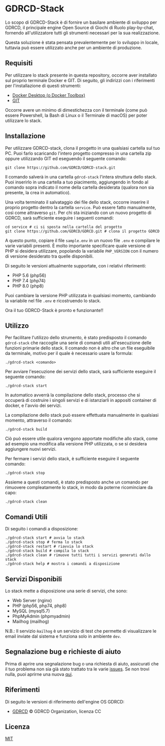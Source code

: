 # GDRCD-Stack

Lo scopo di GDRCD-Stack è di fornire un basilare ambiente di sviluppo per GDRCD, il principale engine Open Source di Giochi di Ruolo play-by-chat,
fornendo all'utilizzatore tutti gli strumenti necessari per la sua realizzazione.

Questa soluzione è stata pensata prevalentemente per lo sviluppo in locale, tuttavia può essere utilizzato anche per un ambiente di produzione.

## Requisiti

Per utilizzare lo stack presente in questa repository, occorre aver installato sul proprio terminale Docker e GIT.
Di seguito, gli indirizzi con i riferimenti per l'installazione di questi strumenti:

- [Docker Desktop (o Docker Toolbox)](https://www.docker.com/products/docker-desktop)
- [GIT](https://git-scm.com/downloads)

Occorre avere un minimo di dimestichezza con il terminale (come può essere Powershell, la Bash di Linux o il Terminale di macOS) per poter utilizzare lo stack.

## Installazione

Per utilizzare GDRCD-stack, clona il progetto in una qualsiasi cartella sul tuo PC. Puoi farlo scaricando l'intero progetto compresso in una cartella zip oppure utilizzando GIT ed eseguendo il seguente comando:

```shell
git clone https://github.com/GDRCD/GDRCD-stack.git
```

Il comando salverà in una cartella `gdrcd-stack` l'intera struttura dello stack. Puoi inserirlo in una cartella a tuo piacimento, aggiungendo in fondo al comando sopra indicato il nome della cartella desiderata (qualora non sia presente, la crea in automatico).

Una volta terminato il salvataggio dei file dello stack, occorre inserire il proprio progetto dentro la cartella `service`. Può essere fatto manualmente, così come attraverso `git`.
Per chi sta iniziando con un nuovo progetto di GDRCD, sarà sufficiente eseguire i seguenti comandi: 

```shell
cd service # ci si sposta nella cartella del progetto
git clone https://github.com/GDRCD/GDRCD.git # clona il progetto GDRCD
```

A questo punto, copiare il file `sample.env` in un nuovo file `.env` e compilare le varie variabili presenti.
È molto importante specificare quale versione di PHP si desidera utilizzare, popolando la variabile `PHP_VERSION` con il numero di versione desiderato tra quelle disponibili.

Di seguito le versioni attualmente supportate, con i relativi riferimenti: 
- PHP 5.6 (php56)
- PHP 7.4 (php74)
- PHP 8.0 (php8)

Puoi cambiare la versione PHP utilizzata in qualsiasi momento, cambiando la variabile nel file `.env`  e ricostruendo lo stack.

Ora il tuo GDRCD-Stack è pronto e funzionante!!

## Utilizzo

Per facilitare l'utilizzo dello strumento, è stato predisposto il comando `gdrcd-stack` che raccoglie una serie di comandi utili all'esecuzione delle funzioni primarie dello stack.
Il comando non è altro che un file eseguibile da terminale, motivo per il quale è necessario usare la formula: 

```shell
./gdrcd-stack <comando>
```

Per avviare l'esecuzione dei servizi dello stack, sarà sufficiente eseguire il seguente comando:

```shell
./gdrcd-stack start
```

In automatico avverrà la compilazione dello stack, processo che si occuperà di costruire i singoli servizi e di istanziarli in appositi container di docker, e l'avvio dei servizi.

La compilazione dello stack può essere effettuata manualmente in qualsiasi momento, attraverso il comando:

```shell
./gdrcd-stack build
```

Ciò può essere utile qualora vengono apportate modifiche allo stack, come ad esempio una modifica alla versione PHP utilizzata, o se si desidera aggiungere nuovi servizi.

Per fermare i servizi dello stack, è sufficiente eseguire il seguente comando:

```shell
./gdrcd-stack stop
```

Assieme a questi comandi, è stato predisposto anche un comando per rimuovere compleatamente lo stack, in modo da poterne ricominciare da capo:

```shell
./gdrcd-stack clean
```

## Comandi Utili 

Di seguito i comandi a disposizione:

```shell
./gdrcd-stack start # avvia lo stack
./gdrcd-stack stop # ferma lo stack
./gdrcd-stack restart # riavvia lo stack
./gdrcd-stack build # compila lo stack
./gdrcd-stack clean # rimuove tutti tutti i servizi generati dallo stack
./gdrcd-stack help # mostra i comandi a disposizione
```

## Servizi Disponibili

Lo stack mette a disposizione una serie di servizi, che sono:
- Web Server (nginx)
- PHP (php56, php74, php8)
- MySQL (mysql5.7)
- PhpMyAdmin (phpmyadmin)
- Mailhog (mailhog)

N.B.:
Il servizio `m̀ailhog` è un servizio di test che permette di visualizzare le email inviate dal sistema e funziona solo in ambiente `dev`.

## Segnalazione bug e richieste di aiuto

Prima di aprire una segnalazione bug o una richiesta di aiuto, assicurati che il tuo problema non sia già stato trattato 
tra le varie [issues](https://github.com/GDRCD/GDRCD-stack/issues). Se non trovi nulla, puoi aprirne una nuova
[qui](https://github.com/GDRCD/GDRCD-stack/issues/new).

## Riferimenti

Di seguito le versioni di riferimento dell'engine OS GDRCD:

- [GDRCD](https://github.com/GDRCD/GDRCD) © GDRCD Organization, licenza CC

## Licenza
[MIT](https://choosealicense.com/licenses/mit/)

